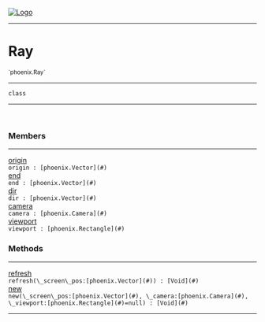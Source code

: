 
[![Logo](../../images/logo.png)](../../api/index.html)

---



<h1>Ray</h1>
<small>`phoenix.Ray`</small>



---

`class`

---

&nbsp;
&nbsp;



<h3>Members</h3> <hr/><span class="member apipage">
                <a name="origin"><a class="lift" href="#origin">origin</a></a><div class="clear"></div><code class="signature apipage">origin : [phoenix.Vector](#)</code><br/></span>
            <span class="small_desc_flat"></span><span class="member apipage">
                <a name="end"><a class="lift" href="#end">end</a></a><div class="clear"></div><code class="signature apipage">end : [phoenix.Vector](#)</code><br/></span>
            <span class="small_desc_flat"></span><span class="member apipage">
                <a name="dir"><a class="lift" href="#dir">dir</a></a><div class="clear"></div><code class="signature apipage">dir : [phoenix.Vector](#)</code><br/></span>
            <span class="small_desc_flat"></span><span class="member apipage">
                <a name="camera"><a class="lift" href="#camera">camera</a></a><div class="clear"></div><code class="signature apipage">camera : [phoenix.Camera](#)</code><br/></span>
            <span class="small_desc_flat"></span><span class="member apipage">
                <a name="viewport"><a class="lift" href="#viewport">viewport</a></a><div class="clear"></div><code class="signature apipage">viewport : [phoenix.Rectangle](#)</code><br/></span>
            <span class="small_desc_flat"></span>





<h3>Methods</h3> <hr/><span class="method apipage">
            <a name="refresh"><a class="lift" href="#refresh">refresh</a></a> <div class="clear"></div><code class="signature apipage">refresh(\_screen\_pos:[phoenix.Vector](#)<span></span>) : [Void](#)</code><br/><span class="small_desc_flat"></span>
        </span>
    <span class="method apipage">
            <a name="new"><a class="lift" href="#new">new</a></a> <div class="clear"></div><code class="signature apipage">new(\_screen\_pos:[phoenix.Vector](#)<span></span>, \_camera:[phoenix.Camera](#)<span></span>, \_viewport:[phoenix.Rectangle](#)<span>=null</span>) : [Void](#)</code><br/><span class="small_desc_flat"></span>
        </span>
    





---

&nbsp;
&nbsp;
&nbsp;
&nbsp;